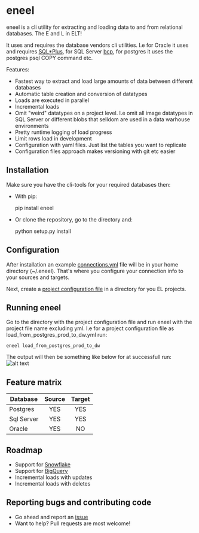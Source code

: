 # eneel
eneel is a cli utility for extracting and loading data to and from relational databases. The E and L in ELT!

It uses and requires the database vendors cli utilities. I.e for Oracle it uses and requires 
[SQL*Plus](https://docs.oracle.com/cd/B19306_01/server.102/b14357/qstart.htm), 
for SQL Server [bcp](https://docs.microsoft.com/en-us/sql/tools/bcp-utility?view=sql-server-2017), 
for postgres it uses the postgres psql COPY command etc.

Features:
- Fastest way to extract and load large amounts of data between different databases
- Automatic table creation and conversion of datatypes
- Loads are executed in parallel 
- Incremental loads
- Omit "weird" datatypes on a project level. I.e omit all image datatypes in SQL Server or different blobs that selldom are used in a data warhouse environments
- Pretty runtime logging of load progress
- Limit rows load in development
- Configuration with yaml files. Just list the tables you want to replicate
- Configuration files approach makes versioning with git etc easier

## Installation
Make sure you have the cli-tools for your required databases then:
- With pip:


    pip install eneel


- Or clone the repository, go to the directory and:


    python setup.py install

## Configuration
After installation an example [connections.yml](connections.yml) file will be in your home directory (~/.eneel). That's where you configure your connection info to your sources and targets.

Next, create a [project configuration file](example_project.yml) in a directory for you EL projects.

## Running eneel
Go to the directory with the project configuration file and run eneel with the project file name excluding yml. I.e for a project configuration file as load_from_postgres_prod_to_dw.yml run:

    eneel load_from_postgres_prod_to_dw

The output will then be something like below for at successfull run:
![alt text](etc/output.png)

## Feature matrix
Database | Source | Target
--- | :---: | :---: |
Postgres | YES | YES
Sql Server | YES | YES
Oracle | YES | NO

## Roadmap
- Support for [Snowflake](https://www.snowflake.com)
- Support for [BigQuery](https://cloud.google.com/bigquery/)
- Incremental loads with updates
- Incremental loads with deletes

## Reporting bugs and contributing code
- Go ahead and report an [issue](https://github.com/mikaelene/eneel/issues)
- Want to help? Pull requests are most welcome!